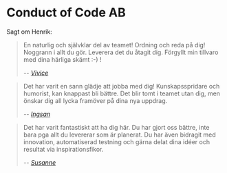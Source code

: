 # Conduct of Code AB

Sagt om Henrik:

> En naturlig och självklar del av teamet!
> Ordning och reda på dig!
> Noggrann i allt du gör.
> Leverera det du åtagit dig.
> Förgyllt min tillvaro med dina härliga skämt :-) !
>
> -- <cite>[Vivice](https://www.linkedin.com/in/vivice-knutsson-7206a53)</cite>

> Det har varit en sann glädje att jobba med dig!
> Kunskapsspridare och humorist, kan knappast bli bättre.
> Det blir tomt i teamet utan dig, men önskar dig all lycka framöver på dina nya uppdrag.
>
> -- <cite>[Ingsan](https://www.linkedin.com/in/ingrid-larsson/)</cite>

> Det har varit fantastiskt att ha dig här.
> Du har gjort oss bättre, inte bara pga allt du levererar som är planerat.
> Du har även bidragit med innovation, automatiserad testning och gärna delat dina idéer och resultat via inspirationsfikor.
>
> -- <cite>[Susanne](https://www.linkedin.com/in/susanne-almqvist-432729/)</cite>
